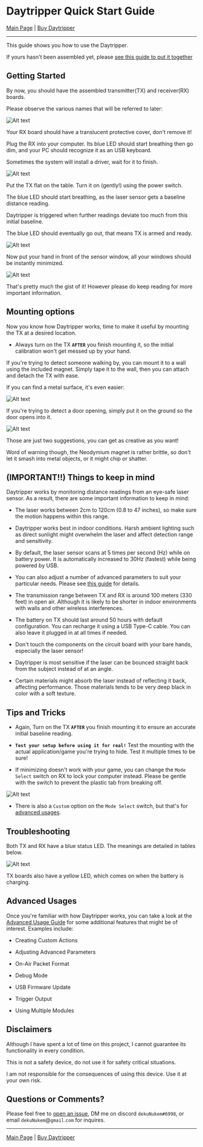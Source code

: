 # Daytripper Quick Start Guide

[Main Page](/README.md) | [Buy Daytripper](https://www.tindie.com/products/dekuNukem/daytripper)

------

This guide shows you how to use the Daytripper.

If yours hasn't been assembled yet, please [see this guide to put it together](/assembly_guide.md)

## Getting Started

By now, you should have the assembled transmitter(TX) and receiver(RX) boards.

Please observe the various names that will be referred to later:

![Alt text](resources/photos/face.jpg)

Your RX board should have a translucent protective cover, don't remove it!

Plug the RX into your computer. Its blue LED should start breathing then go dim, and your PC should recognize it as an USB keyboard.

Sometimes the system will install a driver, wait for it to finish.

![Alt text](resources/photos/rxplug.jpg)

Put the TX flat on the table. Turn it on (gently!) using the power switch.

The blue LED should start breathing, as the laser sensor gets a baseline distance reading.

Daytripper is triggered when further readings deviate too much from this initial baseline.

The blue LED should eventually go out, that means TX is armed and ready. 

![Alt text](resources/photos/txon.gif)

Now put your hand in front of the sensor window, all your windows should be instantly minimized.

![Alt text](resources/photos/rick.gif)

That's pretty much the gist of it! However please do keep reading for more important information.

## Mounting options

Now you know how Daytripper works, time to make it useful by mounting the TX at a desired location.

* Always turn on the TX **`AFTER`** you finish mounting it, so the initial calibration won't get messed up by your hand.

If you're trying to detect someone walking by, you can mount it to a wall using the included magnet. Simply tape it to the wall, then you can attach and detach the TX with ease.

If you can find a metal surface, it's even easier:

![Alt text](resources/photos/mount.gif)

If you're trying to detect a door opening, simply put it on the ground so the door opens into it.

![Alt text](resources/photos/door.jpg)

Those are just two suggestions, you can get as creative as you want!

Word of warning though, the Neodymium magnet is rather brittle, so don't let it smash into metal objects, or it might chip or shatter.

## (IMPORTANT!!) Things to keep in mind

Daytripper works by monitoring distance readings from an eye-safe laser sensor. As a result, there are some important information to keep in mind: 

* The laser works between 2cm to 120cm (0.8 to 47 inches), so make sure the motion happens within this range. 

* Daytripper works best in indoor conditions. Harsh ambient lighting such as direct sunlight might overwhelm the laser and affect detection range and sensitivity. 

* By default, the laser sensor scans at 5 times per second (Hz) while on battery power. It is automatically increased to 30Hz (fastest) while being powered by USB.

* You can also adjust a number of advanced parameters to suit your particular needs. Please see [this guide](/advanced_usage.md) for details.

* The transmission range between TX and RX is around 100 meters (330 feet) in open air. Although it is likely to be shorter in indoor environments with walls and other wireless interferences.

* The battery on TX should last around 50 hours with default configuration. You can recharge it using a USB Type-C cable. You can also leave it plugged in at all times if needed.

* Don't touch the components on the circuit board with your bare hands, especially the laser sensor!

* Daytripper is most sensitive if the laser can be bounced straight back from the subject instead of at an angle.

* Certain materials might absorb the laser instead of reflecting it back, affecting performance. Those materials tends to be very deep black in color with a soft texture. 

## Tips and Tricks

* Again, Turn on the TX **`AFTER`** you finish mounting it to ensure an accurate initial baseline reading.

* **`Test your setup before using it for real!`** Test the mounting with the actual application/game you're trying to hide. Test it multiple times to be sure!

* If minimizing doesn't work with your game, you can change the `Mode Select` switch on RX to lock your computer instead. Please be gentle with the switch to prevent the plastic tab from breaking off.

![Alt text](resources/photos/rxback.jpg)

* There is also a `Custom` option on the `Mode Select` switch, but that's for [advanced usages](/advanced_usage.md).

## Troubleshooting

Both TX and RX have a blue status LED. The meanings are detailed in tables below. 

![Alt text](resources/photos/lights_meaning.png)

TX boards also have a yellow LED, which comes on when the battery is charging.

## Advanced Usages

Once you're familiar with how Daytripper works, you can take a look at the [Advanced Usage Guide](/advanced_usage.md) for some additional features that might be of interest. Examples include:

* Creating Custom Actions

* Adjusting Advanced Parameters

* On-Air Packet Format

* Debug Mode

* USB Firmware Update

* Trigger Output

* Using Multiple Modules

## Disclaimers

Although I have spent a lot of time on this project, I cannot guarantee its functionality in every condition.

This is not a safety device, do not use it for safety critical situations. 

I am not responsible for the consequences of using this device. Use it at your own risk. 

## Questions or Comments?

Please feel free to [open an issue](https://github.com/dekuNukem/duckypad/issues), DM me on discord `dekuNukem#6998`, or email `dekuNukem`@`gmail`.`com` for inquires.

------

[Main Page](/README.md) | [Buy Daytripper](https://www.tindie.com/products/dekuNukem/daytripper)
